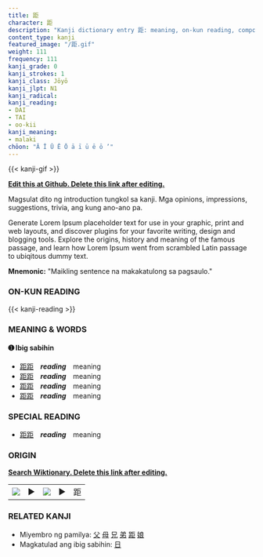 ```yaml
---
title: 距
character: 距
description: "Kanji dictionary entry 距: meaning, on-kun reading, compounds, origin, related kanji"
content_type: kanji
featured_image: "/距.gif"
weight: 111
frequency: 111
kanji_grade: 0
kanji_strokes: 1
kanji_class: Jōyō
kanji_jlpt: N1
kanji_radical: 
kanji_reading: 
- DAI
- TAI
- oo-kii
kanji_meaning:
- malaki
chōon: "Ā Ī Ū Ē Ō ā ī ū ē ō ’"
---
```

[//]: # (Don't edit the line below. Kanji animated GIF code is automatically generated.)
{{< kanji-gif >}}

[//]: # (Edit below this line.)

**[Edit this at Github. Delete this link after editing.](https://github.com/tim0g/tim/tree/main/content/kanji/距/index.md)**

Magsulat dito ng introduction tungkol sa kanji. Mga opinions, impressions, suggestions, trivia, ang kung ano-ano pa.

Generate Lorem Ipsum placeholder text for use in your graphic, print and web layouts, and discover plugins for your favorite writing, design and blogging tools. Explore the origins, history and meaning of the famous passage, and learn how Lorem Ipsum went from scrambled Latin passage to ubiqitous dummy text.
 
**Mnemonic:** "Maikling sentence na makakatulong sa pagsaulo."

### ON-KUN READING

[//]: # (Don't edit the line below. ON-KUN READING code is automatically generated.)
{{< kanji-reading >}}

### MEANING & WORDS

#### ➊ **Ibig sabihin**
  - [距](../距)[距](../距)　***reading***　meaning
  - [距](../距)[距](../距)　***reading***　meaning
  - [距](../距)[距](../距)　***reading***　meaning
  - [距](../距)[距](../距)　***reading***　meaning

### SPECIAL READING
  - [距](../距)[距](../距)　***reading***　meaning

### ORIGIN

**[Search Wiktionary. Delete this link after editing.](https://wiktionary.org/wiki/距)**
<table class="kanji-table"><tr><td>
<img src="60px-距-bronze.svg.png">
</td><td>▶</td><td>
<img src="60px-距-oracle.svg.png">
</td><td>▶</td>
<td class="kanji-origin">距</td>
</tr></table>

### RELATED KANJI
- Miyembro ng pamilya: [父](../父) [母](../母) [兄](../兄) [弟](../弟) [距](../距) [娘](../娘)
- Magkatulad ang ibig sabihin: [日](../日)
